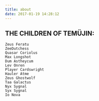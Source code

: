 ```yaml
---
title: about
date: 2017-01-19 14:28:12
---
```

## THE CHILDREN OF TEMÜJIN:

```
Zeus Feratu
ZeeDutchess
Quasar Coriolus
Max Longshot
Dum Astheycum
Lev Onren
Player Cardswright
Hauler Atme
Zeus Ghostwolf
Taa Galactus
Nyx Sygnal
Syx Sygnal
Io Nova
```